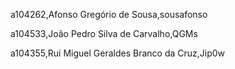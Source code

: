 a104262,Afonso Gregório de Sousa,sousafonso 

a104533,João Pedro Silva de Carvalho,QGMs 

a104355,Rui Miguel Geraldes Branco da Cruz,Jip0w 


